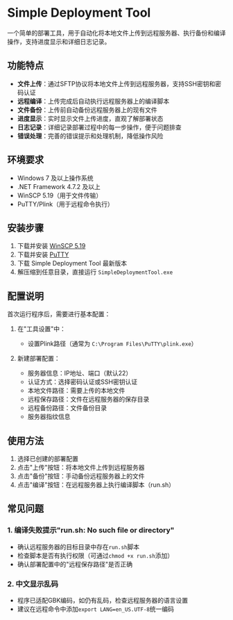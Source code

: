 ﻿# Simple Deployment Tool

一个简单的部署工具，用于自动化将本地文件上传到远程服务器、执行备份和编译操作，支持进度显示和详细日志记录。

## 功能特点

- **文件上传**：通过SFTP协议将本地文件上传到远程服务器，支持SSH密钥和密码认证
- **远程编译**：上传完成后自动执行远程服务器上的编译脚本
- **文件备份**：上传前自动备份远程服务器上的现有文件
- **进度显示**：实时显示文件上传进度，直观了解部署状态
- **日志记录**：详细记录部署过程中的每一步操作，便于问题排查
- **错误处理**：完善的错误提示和处理机制，降低操作风险

## 环境要求

- Windows 7 及以上操作系统
- .NET Framework 4.7.2 及以上
- WinSCP 5.19（用于文件传输）
- PuTTY/Plink（用于远程命令执行）

## 安装步骤

1. 下载并安装 [WinSCP 5.19](https://winscp.net/eng/download.php)
2. 下载并安装 [PuTTY](https://www.chiark.greenend.org.uk/~sgtatham/putty/latest.html)
3. 下载 Simple Deployment Tool 最新版本
4. 解压缩到任意目录，直接运行 `SimpleDeploymentTool.exe`

## 配置说明

首次运行程序后，需要进行基本配置：

1. 在"工具设置"中：
   - 设置Plink路径（通常为 `C:\Program Files\PuTTY\plink.exe`）

2. 新建部署配置：
   - 服务器信息：IP地址、端口（默认22）
   - 认证方式：选择密码认证或SSH密钥认证
   - 本地文件路径：需要上传的本地文件
   - 远程保存路径：文件在远程服务器的保存目录
   - 远程备份路径：文件备份目录
   - 服务器指纹信息

## 使用方法

1. 选择已创建的部署配置
2. 点击"上传"按钮：将本地文件上传到远程服务器
3. 点击"备份"按钮：手动备份远程服务器上的文件
4. 点击"编译"按钮：在远程服务器上执行编译脚本（run.sh）

## 常见问题

### 1. 编译失败提示"run.sh: No such file or directory"
- 确认远程服务器的目标目录中存在`run.sh`脚本
- 检查脚本是否有执行权限（可通过`chmod +x run.sh`添加）
- 确认部署配置中的"远程保存路径"是否正确

### 2. 中文显示乱码
- 程序已适配GBK编码，如仍有乱码，检查远程服务器的语言设置
- 建议在远程命令中添加`export LANG=en_US.UTF-8`统一编码

